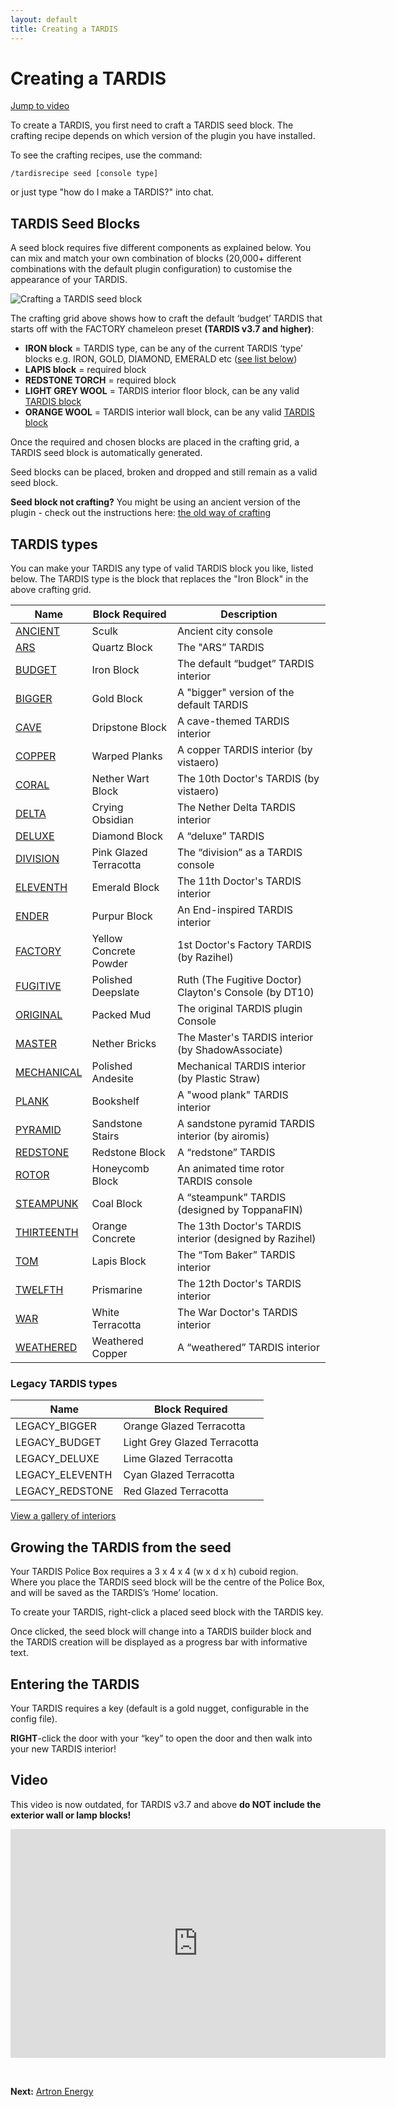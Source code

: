 ```yaml
---
layout: default
title: Creating a TARDIS
---
```


# Creating a TARDIS

[Jump to video](#video)

To create a TARDIS, you first need to craft a TARDIS seed block. The crafting recipe depends on which version of the plugin you have installed.

To see the crafting recipes, use the command:

`/tardisrecipe seed [console type]`

or just type "how do I make a TARDIS?" into chat.

## TARDIS Seed Blocks

A seed block requires five different components as explained below. You can mix and match your own combination of blocks (20,000+ different combinations with the default plugin configuration) to customise the appearance of your TARDIS.

![Crafting a TARDIS seed block](images/docs/craftdefaultseed-v3.7.jpg)

The crafting grid above shows how to craft the default ‘budget’ TARDIS that starts off with the FACTORY chameleon preset **(TARDIS v3.7 and higher)**:

- **IRON block** = TARDIS type, can be any of the current TARDIS ‘type’ blocks e.g. IRON, GOLD, DIAMOND, EMERALD etc ([see list below](#tardis-types))
- **LAPIS block** = required block
- **REDSTONE TORCH** = required block
- **LIGHT GREY WOOL** = TARDIS interior floor block, can be any valid [TARDIS block](https://github.com/eccentricdevotion/TARDIS/blob/v4.0/src/main/resources/blocks.yml#L4-L127)
- **ORANGE WOOL** = TARDIS interior wall block, can be any valid [TARDIS block](https://github.com/eccentricdevotion/TARDIS/blob/v4.0/src/main/resources/blocks.yml#L4-L127)

Once the required and chosen blocks are placed in the crafting grid, a TARDIS seed block is automatically generated.

Seed blocks can be placed, broken and dropped and still remain as a valid seed block.

**Seed block not crafting?** You might be using an ancient version of the plugin - check out the instructions here: [the old way of crafting](creating-a-tardis-old)

## TARDIS types

You can make your TARDIS any type of valid TARDIS block you like, listed below.
The TARDIS type is the block that replaces the "Iron Block" in the above crafting grid.

| Name                               | Block Required         | Description                                             |
|------------------------------------|------------------------|---------------------------------------------------------|
| [ANCIENT](interiors#ancient)       | Sculk                  | Ancient city console                                    |
| [ARS](interiors#ars)               | Quartz Block           | The "ARS” TARDIS                                        |
| [BUDGET](interiors#budget)         | Iron Block             | The default “budget” TARDIS interior                    |
| [BIGGER](interiors#bigger)         | Gold Block             | A "bigger" version of the default TARDIS                |
| [CAVE](interiors#cave)             | Dripstone Block        | A cave-themed TARDIS interior                           |
| [COPPER](interiors#copper)         | Warped Planks          | A copper TARDIS interior (by vistaero)                  |
| [CORAL](interiors#coral)           | Nether Wart Block      | The 10th Doctor's TARDIS (by vistaero)                  |
| [DELTA](interiors#delta)           | Crying Obsidian        | The Nether Delta TARDIS interior                        |
| [DELUXE](interiors#deluxe)         | Diamond Block          | A “deluxe” TARDIS                                       |
| [DIVISION](interiors#division)     | Pink Glazed Terracotta | The “division” as a TARDIS console                      |
| [ELEVENTH](interiors#eleventh)     | Emerald Block          | The 11th Doctor's TARDIS interior                       |
| [ENDER](interiors#ender)           | Purpur Block           | An End-inspired TARDIS interior                         |
| [FACTORY](interiors#factory)       | Yellow Concrete Powder | 1st Doctor's Factory TARDIS (by Razihel)                |
| [FUGITIVE](interiors#fugitive)     | Polished Deepslate     | Ruth (The Fugitive Doctor) Clayton's Console (by DT10)  |
| [ORIGINAL](interiors#original)     | Packed Mud             | The original TARDIS plugin Console                      |
| [MASTER](interiors#master)         | Nether Bricks          | The Master's TARDIS interior (by ShadowAssociate)       |
| [MECHANICAL](interiors#mechanical) | Polished Andesite      | Mechanical TARDIS interior (by Plastic Straw)           |
| [PLANK](interiors#plank)           | Bookshelf              | A "wood plank" TARDIS interior                          |
| [PYRAMID](interiors#pyramid)       | Sandstone Stairs       | A sandstone pyramid TARDIS interior (by airomis)        |
| [REDSTONE](interiors#redstone)     | Redstone Block         | A “redstone” TARDIS                                     |
| [ROTOR](interiors#rotor)           | Honeycomb Block        | An animated time rotor TARDIS console                   |
| [STEAMPUNK](interiors#steampunk)   | Coal Block             | A “steampunk” TARDIS (designed by ToppanaFIN)           |
| [THIRTEENTH](interiors#thirteenth) | Orange Concrete        | The 13th Doctor's TARDIS interior (designed by Razihel) |
| [TOM](interiors#tom)               | Lapis Block            | The “Tom Baker” TARDIS interior                         |
| [TWELFTH](interiors#twelfth)       | Prismarine             | The 12th Doctor's TARDIS interior                       |
| [WAR](interiors#war)               | White Terracotta       | The War Doctor's TARDIS interior                        |
| [WEATHERED](interiors#weathered)   | Weathered Copper       | A “weathered” TARDIS interior                           |

### Legacy TARDIS types

| Name            | Block Required               |
|-----------------|------------------------------|
| LEGACY_BIGGER   | Orange Glazed Terracotta     |
| LEGACY_BUDGET   | Light Grey Glazed Terracotta |
| LEGACY_DELUXE   | Lime Glazed Terracotta       |
| LEGACY_ELEVENTH | Cyan Glazed Terracotta       |
| LEGACY_REDSTONE | Red Glazed Terracotta        |

[View a gallery of interiors](interiors)

## Growing the TARDIS from the seed

Your TARDIS Police Box requires a 3 x 4 x 4 (w x d x h) cuboid region. Where you place the TARDIS seed block will be the centre of the Police Box, and will be saved as the TARDIS’s ‘Home’ location.

To create your TARDIS, right-click a placed seed block with the TARDIS key.

Once clicked, the seed block will change into a TARDIS builder block and the TARDIS creation will be displayed as a progress bar with informative text.

## Entering the TARDIS

Your TARDIS requires a key (default is a gold nugget, configurable in the config file).

**RIGHT**-click the door with your “key” to open the door and then walk into your new TARDIS interior!

## Video

This video is now outdated, for TARDIS v3.7 and above **do NOT include the exterior wall or lamp blocks!**

<iframe src="https://player.vimeo.com/video/80702478" width="600" height="366" frameborder="0" webkitallowfullscreen mozallowfullscreen allowfullscreen></iframe>

&nbsp;

**Next:** [Artron Energy](artron-energy)
